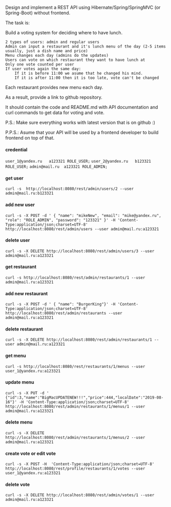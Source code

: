 Design and implement a REST API using Hibernate/Spring/SpringMVC (or Spring-Boot) without frontend.

The task is:

Build a voting system for deciding where to have lunch.

    2 types of users: admin and regular users
    Admin can input a restaurant and it's lunch menu of the day (2-5 items usually, just a dish name and price)
    Menu changes each day (admins do the updates)
    Users can vote on which restaurant they want to have lunch at
    Only one vote counted per user
    If user votes again the same day:
        If it is before 11:00 we asume that he changed his mind.
        If it is after 11:00 then it is too late, vote can't be changed

Each restaurant provides new menu each day.

As a result, provide a link to github repository.

It should contain the code and README.md with API documentation and curl commands to get data for voting and vote.

P.S.: Make sure everything works with latest version that is on github :)

P.P.S.: Asume that your API will be used by a frontend developer to build frontend on top of that.



#### credential
`user_1@yandex.ru	a123321	ROLE_USER;`
`user_2@yandex.ru	b123321	ROLE_USER;`
`admin@mail.ru	a123321	ROLE_ADMIN;`


#### get user 
`curl -s  http://localhost:8080/rest/admin/users/2 --user admin@mail.ru:b123321`
#### add new user
`curl -s -X POST -d ' { "name": "mikeNew", "email": "mike@yandex.ru", "role": "ROLE_ADMIN", "password": "123321" }' -H 'Content-Type:application/json;charset=UTF-8' http://localhost:8080/rest/admin/users --user admin@mail.ru:a123321`
#### delete user
`curl -s -X DELETE http://localhost:8080/rest/admin/users/3 --user admin@mail.ru:a123321`

#### get restaurant
`curl -s http://localhost:8080/rest/admin/restaurants/1 --user admin@mail.ru:a123321`
#### add new restaurant
`curl -s -X POST -d ' { "name": "BurgerKing"}' -H 'Content-Type:application/json;charset=UTF-8' http://localhost:8080/rest/admin/restaurants --user admin@mail.ru:a123321`
#### delete restaurant 
`curl -s -X DELETE http://localhost:8080/rest/admin/restaurants/1 --user admin@mail.ru:a123321`

#### get menu

`curl -s http://localhost:8080/rest/restaurants/1/menus --user user_1@yandex.ru:a123321`
#### update menu

`curl -s -X PUT -d ' {"id":3,"name":"BigMacUPDATENEW!!!","price":444,"localDate":"2019-08-16"}' -H 'Content-Type:application/json;charset=UTF-8' http://localhost:8080/rest/admin/restaurants/1/menus/1 --user admin@mail.ru:a123321`

#### delete menu

`curl -s -X DELETE http://localhost:8080/rest/admin/restaurants/1/menus/2 --user admin@mail.ru:a123321`

#### create vote or edit vote
`curl -s -X POST -H  'Content-Type:application/json;charset=UTF-8' http://localhost:8080/rest/profile/restaurants/1/votes --user user_1@yandex.ru:a123321`

#### delete vote
`curl -s -X DELETE http://localhost:8080/rest/admin/votes/1 --user admin@mail.ru:a123321`

